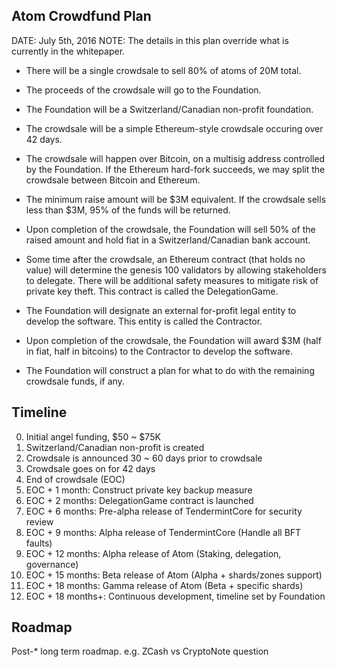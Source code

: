 Atom Crowdfund Plan
-----------------------

DATE: July 5th, 2016
NOTE: The details in this plan override what is currently in the whitepaper.

* There will be a single crowdsale to sell 80% of atoms of 20M total.

* The proceeds of the crowdsale will go to the Foundation.

* The Foundation will be a Switzerland/Canadian non-profit foundation.

* The crowdsale will be a simple Ethereum-style crowdsale occuring over 42 days.

* The crowdsale will happen over Bitcoin, on a multisig address controlled by
  the Foundation.  If the Ethereum hard-fork succeeds, we may split the
crowdsale between Bitcoin and Ethereum.

* The minimum raise amount will be $3M equivalent.  If the crowdsale sells less
  than $3M, 95% of the funds will be returned.

* Upon completion of the crowdsale, the Foundation will sell 50% of the raised
  amount and hold fiat in a Switzerland/Canadian bank account.

* Some time after the crowdsale, an Ethereum contract (that holds no value) will
  determine the genesis 100 validators by allowing stakeholders to delegate.
There will be additional safety measures to mitigate risk of private key theft.
This contract is called the DelegationGame.

* The Foundation will designate an external for-profit legal entity to develop
  the software.  This entity is called the Contractor.

* Upon completion of the crowdsale, the Foundation will award $3M (half in fiat,
  half in bitcoins) to the Contractor to develop the software.

* The Foundation will construct a plan for what to do with the remaining
  crowdsale funds, if any.

Timeline
--------

0. Initial angel funding, $50 ~ $75K
1. Switzerland/Canadian non-profit is created
2. Crowdsale is announced 30 ~ 60 days prior to crowdsale
3. Crowdsale goes on for 42 days
4. End of crowdsale (EOC)
5. EOC + 1 month: Construct private key backup measure
6. EOC + 2 months: DelegationGame contract is launched
7. EOC + 6 months: Pre-alpha release of TendermintCore for security review
8. EOC + 9 months: Alpha release of TendermintCore (Handle all BFT faults)
9. EOC + 12 months: Alpha release of Atom (Staking, delegation, governance)
10. EOC + 15 months: Beta release of Atom (Alpha + shards/zones support)
11. EOC + 18 months: Gamma release of Atom (Beta + specific shards)
12. EOC + 18 months+: Continuous development, timeline set by Foundation

Roadmap
-------

Post-* long term roadmap.
e.g. ZCash vs CryptoNote question
